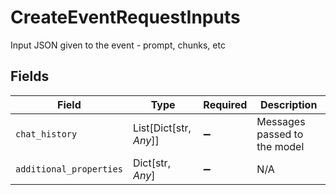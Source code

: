 # CreateEventRequestInputs

Input JSON given to the event - prompt, chunks, etc


## Fields

| Field                        | Type                         | Required                     | Description                  |
| ---------------------------- | ---------------------------- | ---------------------------- | ---------------------------- |
| `chat_history`               | List[Dict[str, *Any*]]       | :heavy_minus_sign:           | Messages passed to the model |
| `additional_properties`      | Dict[str, *Any*]             | :heavy_minus_sign:           | N/A                          |